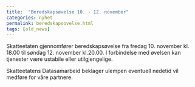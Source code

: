```yaml
---
title:  "Beredskapsøvelse 10. - 12. november"
categories: nyhet
permalink: beredskapsovelse.html
tags: [old_news]
---
```


Skatteetaten gjennomfører beredskapsøvelse fra fredag 10. november kl. 18.00 til søndag 12. november kl.20.00. I forbindelse med øvelsen kan tjenester være ustabile eller utilgjengelige.

Skatteetatens Datasamarbeid beklager ulempen eventuell nedetid vil medføre for våre partnere.
 



